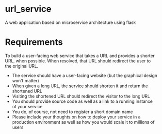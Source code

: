 # url_service
A web application based on microservice architecture using flask

# Requirements

To build a user-facing web service that takes a URL and provides a shorter URL, when possible. When resolved, that URL should redirect the user to the original URL.

- The service should have a user-facing website (but the graphical design won't matter)
- When given a long URL, the service should shorten it and return the shortened URL
- Visiting the shortened URL should redirect the visitor to the long URL
- You should provide source code as well as a link to a running instance of your service
- You do, of course, not need to register a short domain name
- Please include your thoughts on how to deploy your service in a production environment as well as how you would scale it to millions of users
